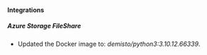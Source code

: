 #### Integrations
##### Azure Storage FileShare
- Updated the Docker image to: *demisto/python3:3.10.12.66339*.
